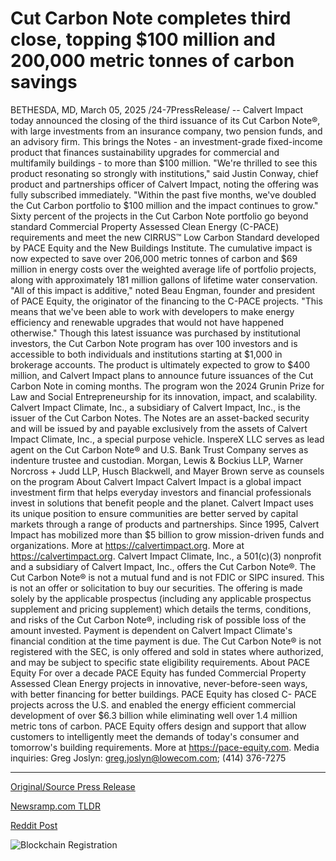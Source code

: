 # Cut Carbon Note completes third close, topping $100 million and 200,000 metric tonnes of carbon savings

BETHESDA, MD, March 05, 2025 /24-7PressRelease/ -- Calvert Impact today announced the closing of the third issuance of its Cut Carbon Note®, with large investments from an insurance company, two pension funds, and an advisory firm. This brings the Notes - an investment-grade fixed-income product that finances sustainability upgrades for commercial and multifamily buildings - to more than $100 million.  "We're thrilled to see this product resonating so strongly with institutions," said Justin Conway, chief product and partnerships officer of Calvert Impact, noting the offering was fully subscribed immediately. "Within the past five months, we've doubled the Cut Carbon portfolio to $100 million and the impact continues to grow."  Sixty percent of the projects in the Cut Carbon Note portfolio go beyond standard Commercial Property Assessed Clean Energy (C-PACE) requirements and meet the new CIRRUS™ Low Carbon Standard developed by PACE Equity and the New Buildings Institute. The cumulative impact is now expected to save over 206,000 metric tonnes of carbon and $69 million in energy costs over the weighted average life of portfolio projects, along with approximately 181 million gallons of lifetime water conservation.  "All of this impact is additive," noted Beau Engman, founder and president of PACE Equity, the originator of the financing to the C-PACE projects. "This means that we've been able to work with developers to make energy efficiency and renewable upgrades that would not have happened otherwise."  Though this latest issuance was purchased by institutional investors, the Cut Carbon Note program has over 100 investors and is accessible to both individuals and institutions starting at $1,000 in brokerage accounts. The product is ultimately expected to grow to $400 million, and Calvert Impact plans to announce future issuances of the Cut Carbon Note in coming months. The program won the 2024 Grunin Prize for Law and Social Entrepreneurship for its innovation, impact, and scalability.  Calvert Impact Climate, Inc., a subsidiary of Calvert Impact, Inc., is the issuer of the Cut Carbon Notes. The Notes are an asset-backed security and will be issued by and payable exclusively from the assets of Calvert Impact Climate, Inc., a special purpose vehicle. InspereX LLC serves as lead agent on the Cut Carbon Note® and U.S. Bank Trust Company serves as indenture trustee and custodian. Morgan, Lewis & Bockius LLP, Warner Norcross + Judd LLP, Husch Blackwell, and Mayer Brown serve as counsels on the program  About Calvert Impact  Calvert Impact is a global impact investment firm that helps everyday investors and financial professionals invest in solutions that benefit people and the planet. Calvert Impact uses its unique position to ensure communities are better served by capital markets through a range of products and partnerships. Since 1995, Calvert Impact has mobilized more than $5 billion to grow mission-driven funds and organizations. More at https://calvertimpact.org. More at https://calvertimpact.org.   Calvert Impact Climate, Inc., a 501(c)(3) nonprofit and a subsidiary of Calvert Impact, Inc., offers the Cut Carbon Note®. The Cut Carbon Note® is not a mutual fund and is not FDIC or SIPC insured. This is not an offer or solicitation to buy our securities. The offering is made solely by the applicable prospectus (including any applicable prospectus supplement and pricing supplement) which details the terms, conditions, and risks of the Cut Carbon Note®, including risk of possible loss of the amount invested. Payment is dependent on Calvert Impact Climate's financial condition at the time payment is due. The Cut Carbon Note® is not registered with the SEC, is only offered and sold in states where authorized, and may be subject to specific state eligibility requirements.  About PACE Equity For over a decade PACE Equity has funded Commercial Property Assessed Clean Energy projects in innovative, never-before-seen ways, with better financing for better buildings. PACE Equity has closed C- PACE projects across the U.S. and enabled the energy efficient commercial development of over $6.3 billion while eliminating well over 1.4 million metric tons of carbon. PACE Equity offers design and support that allow customers to intelligently meet the demands of today's consumer and tomorrow's building requirements. More at https://pace-equity.com.  Media inquiries: Greg Joslyn: greg.joslyn@lowecom.com; (414) 376-7275 

---

[Original/Source Press Release](https://www.24-7pressrelease.com/press-release/520314/cut-carbon-note-completes-third-close-topping-100-million-and-200000-metric-tonnes-of-carbon-savings)
                    

[Newsramp.com TLDR](https://newsramp.com/curated-news/calvert-impact-closes-100m-cut-carbon-note-r-issuance-with-major-investments/971c35399621594bca7d72a01a7b4789) 

 



[Reddit Post](https://www.reddit.com/r/Business_NewsRamp/comments/1j45y5u/calvert_impact_closes_100m_cut_carbon_note/) 



![Blockchain Registration](https://cdn.newsramp.app/24-7PressRelease/qrcode/253/5/hintc7ga.webp)